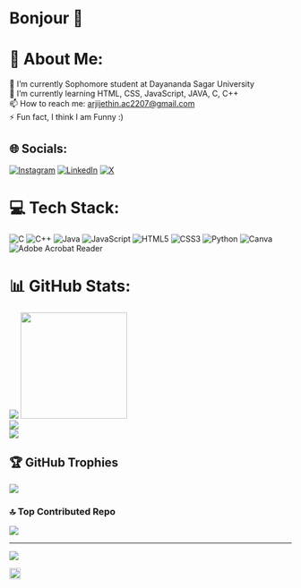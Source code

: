 # Bonjour 👋

# 💫 About Me:
🔭 I’m currently Sophomore student at Dayananda Sagar University<br>🌱 I’m currently learning HTML, CSS, JavaScript, JAVA, C, C++<br>📫 How to reach me: arjijethin.ac2207@gmail.com<br>⚡ Fun fact, I think I am Funny :)


## 🌐 Socials:
[![Instagram](https://img.shields.io/badge/Instagram-%23E4405F.svg?logo=Instagram&logoColor=white)](https://instagram.com/eswararji07) [![LinkedIn](https://img.shields.io/badge/LinkedIn-%230077B5.svg?logo=linkedin&logoColor=white)](https://linkedin.com/in/arji-jethin-naga-sai-eswar-345138278) [![X](https://img.shields.io/badge/X-black.svg?logo=X&logoColor=white)](https://x.com/ArjiJethin51993) 

# 💻 Tech Stack:
![C](https://img.shields.io/badge/c-%2300599C.svg?style=for-the-badge&logo=c&logoColor=white) ![C++](https://img.shields.io/badge/c++-%2300599C.svg?style=for-the-badge&logo=c%2B%2B&logoColor=white) ![Java](https://img.shields.io/badge/java-%23ED8B00.svg?style=for-the-badge&logo=openjdk&logoColor=white) ![JavaScript](https://img.shields.io/badge/javascript-%23323330.svg?style=for-the-badge&logo=javascript&logoColor=%23F7DF1E) ![HTML5](https://img.shields.io/badge/html5-%23E34F26.svg?style=for-the-badge&logo=html5&logoColor=white) ![CSS3](https://img.shields.io/badge/css3-%231572B6.svg?style=for-the-badge&logo=css3&logoColor=white) ![Python](https://img.shields.io/badge/python-3670A0?style=for-the-badge&logo=python&logoColor=ffdd54) ![Canva](https://img.shields.io/badge/Canva-%2300C4CC.svg?style=for-the-badge&logo=Canva&logoColor=white) ![Adobe Acrobat Reader](https://img.shields.io/badge/Adobe%20Acrobat%20Reader-EC1C24.svg?style=for-the-badge&logo=Adobe%20Acrobat%20Reader&logoColor=white)
# 📊 GitHub Stats:
![](https://github-readme-stats.vercel.app/api?username=ArjiJethin&theme=shadow_blue&hide_border=false&include_all_commits=true&count_private=true)
<img  src="https://miro.medium.com/v2/resize:fit:996/1*2X4kX8wkfbtBFu9Zack_IA.gif" height=190>
<br/>
![](https://github-readme-streak-stats.herokuapp.com/?user=ArjiJethin&theme=shadow_blue&hide_border=false)<br/>
![](https://github-readme-stats.vercel.app/api/top-langs/?username=ArjiJethin&theme=shadow_blue&hide_border=false&include_all_commits=true&count_private=true&layout=compact)

## 🏆 GitHub Trophies
![](https://github-profile-trophy.vercel.app/?username=ArjiJethin&theme=tokyonight&no-frame=false&no-bg=true&margin-w=4)

### 🔝 Top Contributed Repo
![](https://github-contributor-stats.vercel.app/api?username=ArjiJethin&limit=5&theme=dark&combine_all_yearly_contributions=true)

---
[![](https://visitcount.itsvg.in/api?id=ArjiJethin&icon=0&color=0)](https://visitcount.itsvg.in)

<a href="https://youtu.be/dQw4w9WgXcQ?si=hLXYXbSuJlLEFMHG" target="_blank">
<img src="https://i.kym-cdn.com/photos/images/original/000/890/053/f87.gif" height=20>
</a>
